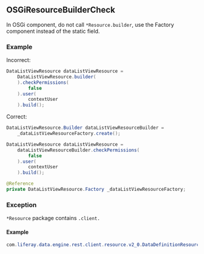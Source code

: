 ## OSGiResourceBuilderCheck

In OSGi component, do not call `*Resource.builder`, use the Factory component instead of the static field.

### Example

Incorrect:

```java
DataListViewResource dataListViewResource =
	DataListViewResource.builder(
	).checkPermissions(
		false
	).user(
		contextUser
	).build();
```

Correct:

```java
DataListViewResource.Builder dataListViewResourceBuilder =
	_dataListViewResourceFactory.create();

DataListViewResource dataListViewResource =
	dataListViewResourceBuilder.checkPermissions(
		false
	).user(
		contextUser
	).build();
```

```java
@Reference
private DataListViewResource.Factory _dataListViewResourceFactory;
```

### Exception

`*Resource` package contains `.client.`

#### Example

```java
com.liferay.data.engine.rest.client.resource.v2_0.DataDefinitionResource;
```